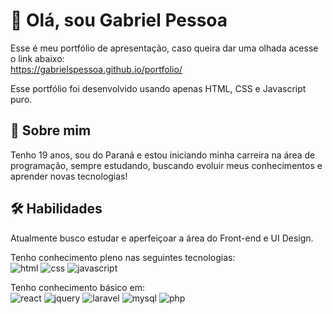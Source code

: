 
# 👋 Olá, sou Gabriel Pessoa
Esse é meu portfólio de apresentação, caso queira dar uma olhada acesse o link abaixo:  
https://gabrielspessoa.github.io/portfolio/  
  
Esse portfólio foi desenvolvido usando apenas HTML, CSS e Javascript puro.
## 🚀 Sobre mim
Tenho 19 anos, sou do Paraná e estou iniciando minha carreira na área de programação, sempre estudando, buscando evoluir meus conhecimentos e aprender novas tecnologias!
## 🛠 Habilidades
Atualmente busco estudar e aperfeiçoar a área do Front-end e UI Design.  

Tenho conhecimento pleno nas seguintes tecnologias:  
![html](https://img.shields.io/badge/-HTML5-18181B?style=for-the-badge&logo=HTML5)
![css](https://img.shields.io/badge/-CSS-18181B?style=for-the-badge&logo=css3)
![javascript](https://img.shields.io/badge/-Javascript-18181B?style=for-the-badge&logo=javascript)

Tenho conhecimento básico em:  
![react](https://img.shields.io/badge/-React-18181B?style=for-the-badge&logo=react)
![jquery](https://img.shields.io/badge/-JQuery-18181B?style=for-the-badge&logo=jquery)
![laravel](https://img.shields.io/badge/-Laravel-18181B?style=for-the-badge&logo=laravel)
![mysql](https://img.shields.io/badge/-MySQL-18181B?style=for-the-badge&logo=mysql)
![php](https://img.shields.io/badge/-PHP-18181B?style=for-the-badge&logo=php)
